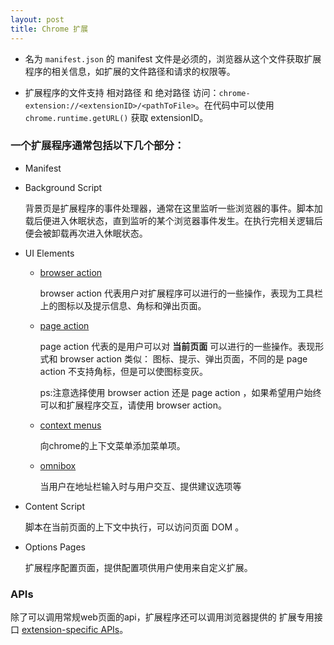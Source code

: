 ```yaml
---
layout: post
title: Chrome 扩展
---
```


* 名为 `manifest.json` 的 manifest 文件是必须的，浏览器从这个文件获取扩展程序的相关信息，如扩展的文件路径和请求的权限等。

* 扩展程序的文件支持 相对路径 和 绝对路径 访问：`chrome-extension://<extensionID>/<pathToFile>`。在代码中可以使用 `chrome.runtime.getURL()` 获取 extensionID。

### 一个扩展程序通常包括以下几个部分：
  * Manifest
  * Background Script
    
    背景页是扩展程序的事件处理器，通常在这里监听一些浏览器的事件。脚本加载后便进入休眠状态，直到监听的某个浏览器事件发生。在执行完相关逻辑后便会被卸载再次进入休眠状态。
  
  * UI Elements
    * [browser action](https://developer.chrome.com/extensions/browserAction)
      
      browser action 代表用户对扩展程序可以进行的一些操作，表现为工具栏上的图标以及提示信息、角标和弹出页面。
      
    * [page action](https://developer.chrome.com/extensions/pageAction)
      
      page action 代表的是用户可以对 **当前页面** 可以进行的一些操作。表现形式和 browser action 类似：
      图标、提示、弹出页面，不同的是 page action 不支持角标，但是可以使图标变灰。
      
      ps:注意选择使用 browser action 还是 page action ，如果希望用户始终可以和扩展程序交互，请使用 browser action。
      
    * [context menus](https://developer.chrome.com/apps/contextMenus)
      
      向chrome的上下文菜单添加菜单项。
    * [omnibox](https://developer.chrome.com/extensions/omnibox)
      
      当用户在地址栏输入时与用户交互、提供建议选项等
  * Content Script
  
    脚本在当前页面的上下文中执行，可以访问页面 DOM 。
  * Options Pages
  
    扩展程序配置页面，提供配置项供用户使用来自定义扩展。
  
### APIs
除了可以调用常规web页面的api，扩展程序还可以调用浏览器提供的 扩展专用接口 [extension-specific APIs](https://developer.chrome.com/extensions/api_index)。

